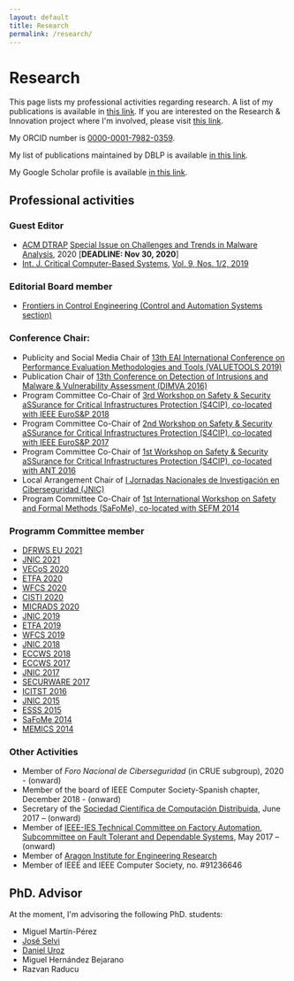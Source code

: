 ```yaml
---
layout: default
title: Research
permalink: /research/
---
```


# Research

This page lists my professional activities regarding research. A list of my publications is available in [this link](http://webdiis.unizar.es/~ricardo/publications/). If you are interested on the Research & Innovation project where I'm involved, please visit [this link](https://reversea.me/index.php/research/research-innovation-projects/).

My ORCID number is [0000-0001-7982-0359](http://orcid.org/0000-0001-7982-0359).

My list of publications maintained by DBLP is available [in this link](https://dblp.uni-trier.de/pers/r/Rodr=iacute=guez:Ricardo_J=.html).

My Google Scholar profile is available [in this link](https://scholar.google.es/citations?user=HlQC1OcAAAAJ&hl=en).

## Professional activities

### Guest Editor

* [ACM DTRAP](https://dl.acm.org/journal/dtrap) [Special Issue on Challenges and Trends in Malware Analysis](https://dtrap-blog.acm.org/2020/08/06/special-issue-on-challenges-and-trends-in-malware-analysis/), 2020 [**DEADLINE: Nov 30, 2020**]
* [Int. J. Critical Computer-Based Systems](https://www.inderscience.com/jhome.php?jcode=ijccbs), [Vol. 9, Nos. 1/2, 2019](https://www.inderscience.com/info/inarticletoc.php?jcode=ijccbs&year=2019&vol=9&issue=1/2)

### Editorial Board member

* [Frontiers in Control Engineering (Control and Automation Systems section)](https://www.frontiersin.org/journals/control-engineering#) 

### Conference Chair:

* Publicity and Social Media Chair of [13th EAI International
Conference on Performance Evaluation Methodologies and Tools (VALUETOOLS 2019)](https://dl.acm.org/doi/proceedings/10.1145/3306309)
* Publication Chair of [13th Conference on Detection of Intrusions and Malware & Vulnerability Assessment (DIMVA 2016)](https://www.springer.com/gp/book/9783319406664)
* Program Committee Co-Chair of [3rd Workshop on Safety & Security aSSurance for Critical Infrastructures Protection (S4CIP), co-located with IEEE EuroS&P 2018](https://ieeexplore.ieee.org/xpl/conhome/8405666/proceeding)
* Program Committee Co-Chair of [2nd Workshop on Safety & Security aSSurance for Critical Infrastructures Protection (S4CIP), co-located with IEEE EuroS&P 2017](https://ieeexplore.ieee.org/xpl/conhome/7966454/proceeding)
* Program Committee Co-Chair of [1st Workshop on Safety & Security aSSurance for Critical Infrastructures Protection (S4CIP), co-located with ANT 2016](https://www.sciencedirect.com/journal/procedia-computer-science/vol/83/suppl/C)
* Local Arrangement Chair of [I Jornadas Nacionales de Investigación en Ciberseguridad (JNIC)]((https://2015.jnic.es/))
* Program Committee Co-Chair of [1st International Workshop on Safety and Formal Methods (SaFoMe), co-located with SEFM 2014](https://www.springer.com/gp/book/9783319152004)

### Programm Committee member

* [DFRWS EU 2021](https://dfrws.org/conferences/dfrws-eu-2021/)
* [JNIC 2021](https://2021.jnic.es/)
* [VECoS 2020](http://vecos-world.org/2020/)
* [ETFA 2020](https://www.ieee-etfa.org/)
* [WFCS 2020](https://ieeexplore.ieee.org/xpl/conhome/9110481/proceeding)
* [CISTI 2020](https://ieeexplore.ieee.org/xpl/conhome/9137058/proceeding)
* [MICRADS 2020](http://www.risti.xyz/issues/ristie29.pdf)
* [JNIC 2019](https://2019.jnic.es/)
* [ETFA 2019](https://ieeexplore.ieee.org/xpl/conhome/8851311/proceeding)
* [WFCS 2019](https://ieeexplore.ieee.org/xpl/conhome/8755442/proceeding)
* [JNIC 2018](https://2018.jnic.es/)
* [ECCWS 2018](https://www.academic-conferences.org/pdf/download-info/eccws-2018-abstract-booklet/)
* [ECCWS 2017](https://www.academic-conferences.org/pdf/download-info/eccws-2017-abstract-booklet/)
* [JNIC 2017](https://2017.jnic.es/)
* [SECURWARE 2017](https://www.iaria.org/conferences2017/SECURWARE17.html)
* [ICITST 2016](https://ieeexplore.ieee.org/xpl/conhome/8354335/proceeding)
* [JNIC 2015](https://2015.jnic.es/)
* [ESSS 2015](https://arxiv.org/html/1506.03250)
* [SaFoMe 2014](https://www.springer.com/gp/book/9783319152004)
* [MEMICS 2014](https://www.springer.com/gp/book/9783319148953)

### Other Activities

* Member of _Foro Nacional de Ciberseguridad_ (in CRUE subgroup), 2020 - (onward)
* Member of the board of IEEE Computer Society-Spanish chapter, December 2018 - (onward)
* Secretary of the [Sociedad Científica de Computación Distribuida](http://sccd.unizar.es), June 2017 – (onward)
* Member of [IEEE-IES Technical Committee on Factory Automation, Subcommittee on Fault Tolerant and Dependable Systems](https://sites.google.com/view/ies-tcfa/home), May 2017 – (onward)
* Member of [Aragon Institute for Engineering Research](https://i3a.unizar.es/en)
* Member of IEEE and IEEE Computer Society, no. #91236646

## PhD. Advisor

At the moment, I'm advisoring the following PhD. students:

* Miguel Martín-Pérez
* [José Selvi](https://www.pentester.es/)
* [Daniel Uroz](https://duroz.github.io/)
* Miguel Hernández Bejarano
* Razvan Raducu

